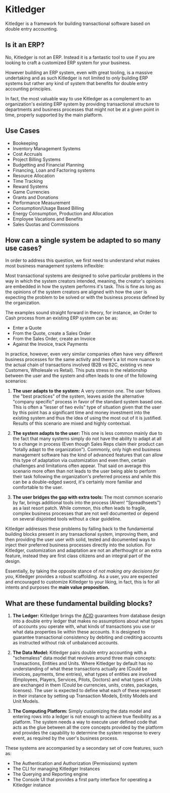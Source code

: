 # Kitledger

Kitledger is a framework for building transactional software based on double entry accounting.

## Is it an ERP?

No, Kitledger is not an ERP. Instead it is a fantastic tool to use if you are looking to craft a customized ERP system for your business.

However building an ERP system, even with great tooling, is a massive undertaking and as such Kitledger is not limited to *only* building ERP systems but rather any kind of system that benefits for double entry accounting principles.

In fact, the most valuable way to use Kitledger as a complement to an organization's existing ERP system by providing transactional structure to departments and business processes that might not be at a given point in time, properly supported by the main platform.

## Use Cases

* Bookeeping
* Inventory Management Systems
* Cost Accruals
* Project Billing Systems
* Budgetting and Financial Planning
* Financing, Loan and Factoring systems
* Resource Allocation
* Time Tracking
* Reward Systems
* Game Currencies
* Grants and Donations
* Performance Measurement
* Consumption/Usage Based Billing
* Energy Consumption, Production and Allocation
* Employee Vacations and Benefits
* Sales Quotas and Commissions

## How can a single system be adapted to so many use cases?

In order to address this question, we first need to understand what makes most business management systems inflexible:

Most transactional systems are designed to solve particular problems in the way in which the system creators intended, meaning, the creator's opinions are embedded in how the system performs it's task. This is fine as long as the opinions of the system creators are aligned with how the user is expecting the problem to be solved or with the business process defined by the organization. 

The examples sound straight forward in theory, for instance, an Order to Cash process from an existing ERP system can be as:

* Enter a Quote
* From the Quote, create a Sales Order
* From the Sales Order, create an Invoice
* Against the Invoice, track Payments

In practice, however, even very similar companies often have very different business processes for the same activity and there's a lot more nuance to the actual chain of transactions involved (B2B vs B2C, existing vs new Customers, Wholesale vs Retail). This puts stress in the relationship between the user and the system and often leads to one of the following scenarios:

1) **The user adapts to the system:** A very common one. The user follows the "best practices" of the system, leaves aside the alternative "company specific" process in favor of the standard system based one. This is often a "lesser of two evils" type of situation given that the user by this point has a significant time and money investment into the existing system and thus the idea of using the most out of it is justified. Results of this scenario are mixed and highly contextual.

2) **The system adapts to the user:** This one is less common mainly due to the fact that many systems simply do not have the ability to adapt at all to a change in process (Even though Sales Reps claim their product can "totally adapt to the organization"). Commonly, only high end business management software has the kind of advanced features that can allow this type of adaptation via customization and even then, certain challenges and limitations often appear. That said on average this scenario more often than not leads to the user being able to perform their task following the organization's preferred process and while this can be a double-edged sword, it's certainly more familiar and comfortable to the user. 

3) **The user bridges the gap with extra tools:** The most common scenario by far, brings additional tools into the process (Ahem! "Spreadhseets") as a last resort patch. While common, this often leads to fragile, complex business processes that are not well documented or depend on several disjointed tools without a clear guideline.

Kitledger addresses these problems by falling back to the fundamental building blocks present in any transactional system, improving them, and then providing the user user with solid, tested and documented ways to inject their preferred business processes directly into the solution. For Kitledger, customization and adaptation are not an afterthought or an extra feature, instead they are first class citizens and an integral part of the design.

Essentially, by taking the opposite stance of *not making any decisions for you*, Kitledger provides a robust scaffolding. As a user, you are expected and encouraged to customize Kitledger to your liking, in fact, this is for all intents and purposes the **main value proposition.**

## What are these fundamental building blocks?

1) **The Ledger:** Kitledger brings the [ACID](https://en.wikipedia.org/wiki/ACID) guarantees from database design into a double entry ledger that makes no assumptions about what types of accounts you operate with, what kinds of transactions you use or what data properties lie within these accounts. It is designed to guarantee transactional consistency by debiting and crediting accounts as instructed without risk of unbalanced accounts.

2) **The Data Model:** Kitledger pairs double entry accounting with a "schemaless" data model that revolves around three main concepts: Transactions, Entities and Units. Where Kitledger by default has no understanding of what these transactions actually are (Could be invoices, payments, time entries), what types of entities are involved (Employees, Players, Services, Pilots, Doctors) and what types of Units are exchanged in them (Could be currencies, units, crates, packages, licenses). The user is expected to define what each of these represent in their instance by setting up Transaction Models, Entity Models and Unit Models.

3) **The Computing Platform:** Simply customizing the data model and entering rows into a ledger is not enough to achieve true flexibility as a platform. The system needs a way to execute user defined code that acts as the glue between all the core concepts provided by the platform and provides the capability to determine the system response to every event, as required by the user's business process. 


These systems are accompanied by a secondary set of core features, such as:
* The Authentication and Authorization (Permissions) system
* The CLI for managing Kitledger Instances
* The Querying and Reporting engine
* The Console UI that provides a first party interface for operating a Kitledger instance


